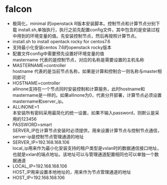 # falcon
* 极简化，minimal 的openstack R版本安装脚本。控制节点和计算节点分别下载 install.sh,单独执行，执行之前先配置config文件，其中包含的是安装过程中用到的环境变量的值。先安装控制节点，然后再按照计算节点。
* install.sh to install opentack rocky for centos7.6
* 支持最小化安装centos 7.6的openstack rocky版本
* 配置文件config中需要预先设置好环境变量的值    
mastername 代表的是控制节点，对应的名称是需要设置的主机名称  
* MASTERNAME=controller  
hostname 代表的是当前节点名称，如果是计算和控制合一则名称与master相同即可
* HOSTNAME=controller  
allinone支持在一个节点同时安装控制和计算服务，此时hostname和mastername是一样的。如果allinone为0，代表分开部署，计算节点必须设置mastername和server_ip。
* ALLINONE=1  
本安装所有密码采用最简化的统一设置，如果不输入password，则默认是采用的123456
* PASSWORD=smart  
SERVER_IP在计算节点安装时必须提供，用来设置计算节点与控制节点通信，server-ip是控制节点管理通道的地址
* SERVER_IP=192.168.168.106  
local_ip用来作为最小化安装支持的租户类型是vxlan时的数据通信接口地址，也就是vxlan的端点地址。该地址可以与管理通道配置相同也可以单独一个数据通道
* LOCAL_IP=192.168.168.106  
HOST_IP用来设置本地地址的，用来作为节点管理通道的地址
* HOST_IP=192.168.168.106
